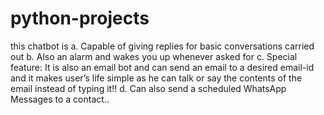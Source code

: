 # python-projects
this chatbot is 
a. Capable of giving replies for basic conversations carried out
b. Also an alarm and wakes you up whenever asked for
c. Special feature: It is also an email bot and can send an email to a desired email-id and it
makes user’s life simple as he can talk or say the contents of the email instead of 
typing it!!
d. Can also send a scheduled WhatsApp Messages to a contact..
